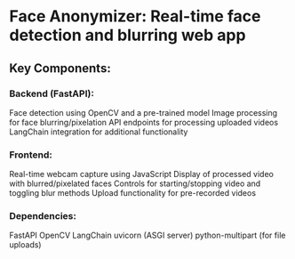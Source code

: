 # Face Anonymizer: Real-time face detection and blurring web app

## Key Components:

### Backend (FastAPI):

Face detection using OpenCV and a pre-trained model
Image processing for face blurring/pixelation
API endpoints for processing uploaded videos
LangChain integration for additional functionality


### Frontend:

Real-time webcam capture using JavaScript
Display of processed video with blurred/pixelated faces
Controls for starting/stopping video and toggling blur methods
Upload functionality for pre-recorded videos


### Dependencies:

FastAPI
OpenCV
LangChain
uvicorn (ASGI server)
python-multipart (for file uploads)